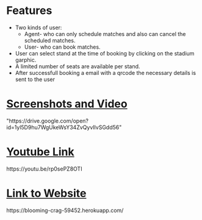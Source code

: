 <h1>Features</h1>
<ul>
    <li>Two kinds of user:
        <ul>
            <li>
                Agent- who can only schedule matches and also can cancel the scheduled matches.
            </li>
            <li>
                User- who can book matches.
            </li>
        </ul>
    </li>
    <li>
        User can select stand at the time of booking by clicking on the stadium garphic.
    </li>
    <li>A limited number of seats are available per stand.</li>
    <li>After successfull booking a email with a qrcode the necessary details is sent to the user</li>
</ul>
<a href="https://drive.google.com/open?id=1yl5D9hu7WgUkeWsY34ZvQyvIlvSGdd56"><h1>Screenshots and Video</h1></a><p>"https://drive.google.com/open?id=1yl5D9hu7WgUkeWsY34ZvQyvIlvSGdd56"</p>
<a href="https://youtu.be/rp0sePZ8OTI"><h1>Youtube Link</h2></a>
<p>https://youtu.be/rp0sePZ8OTI</p>
<a href="https://blooming-crag-59452.herokuapp.com/"><h1>Link to Website</h1></a>
<p>https://blooming-crag-59452.herokuapp.com/</p>
